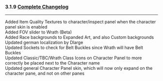 ### 3.1.9 [Complete Changelog](https://github.com/eltreum0/eltruism/blob/main/Changelog.md)
___
Added Item Quality Textures to character/inspect panel when the character panel skin is enabled\
Added FOV slider to Wrath (Beta)\
Added Race backgrounds to Expanded Art, and also Custom backgrounds\
Updated german localization by Dlarge\
Updated Sockets to check for Belt Buckles since Wrath will have Belt Buckles\
Updated Classic/TBC/Wrath Class Icons on Character Panel to more correctly be placed next to the Character name\
Updated general Character Panel skin, which will now only expand on the character pane, and not on other panes

